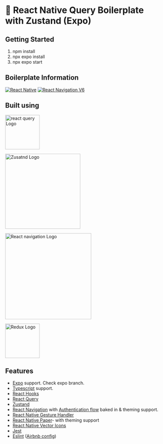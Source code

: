 # 🚀 React Native Query Boilerplate with Zustand (Expo)

## Getting Started 
1. npm install
2. npx expo install
3. npx expo start

## Boilerplate Information

[![React Native](https://img.shields.io/badge/React%20Native-v0.66.0-green.svg)](https://facebook.github.io/react-native/)
[![React Navigation V6](https://img.shields.io/badge/React%20Navigation-v6.0-blue.svg)](https://reactnavigation.org/)

## Built using

<p float="left">
  <a href='https://tanstack.com/query/v4/docs/overview'><img src='https://react-query-v3.tanstack.com/_next/static/images/logo-7a7896631260eebffcb031765854375b.svg' height='110' alt='react query Logo' aria-label='https://github.com/pmndrs/zustand' /></a>
  
<a href='https://github.com/pmndrs/zustand'><img src='https://github.com/pmndrs/zustand/blob/main/bear.jpg' height='240' alt='Zusatnd Logo' aria-label='https://github.com/pmndrs/zustand' /></a>
  
<a href='https://reactnavigation.org/'><img src='https://miro.medium.com/max/1400/0*cokvfB_F91juLMEj.jpeg' height='275' alt='React navigation Logo' aria-label='https://reactnavigation.org/' /></a>

<a href='https://callstack.github.io/react-native-paper/'><img src='https://raw.githubusercontent.com/callstack/react-native-paper/master/docs/assets/images/paper-logo.svg?sanitize=true' height='110' alt='Redux Logo' aria-label='https://callstack.github.io/react-native-paper/' /></a>

</p>




## Features
- [Expo](https://docs.expo.dev/) support. Check expo branch.
- [Typescript](https://www.typescriptlang.org/) support.
- [React Hooks](https://reactjs.org/docs/hooks-intro.html)
- [React Query](https://react-query.tanstack.com)
- [Zustand](https://github.com/pmndrs/zustand)
- [React Navigation](https://reactnavigation.org/) with [Authentication flow](https://reactnavigation.org/docs/auth-flow) baked in & theming support.
- [React Native Gesture Handler](https://github.com/kmagiera/react-native-gesture-handler)
- [React Native Paper](https://callstack.github.io/react-native-paper/)- with theming support 
- [React Native Vector Icons](https://github.com/oblador/react-native-vector-icons)
- [Jest](https://facebook.github.io/jest/)
- [Eslint](http://eslint.org/) ([Airbnb config](https://github.com/airbnb/javascript/tree/master/packages/eslint-config-airbnb))

